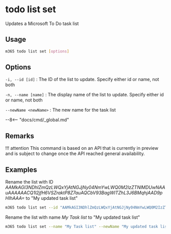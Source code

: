 # todo list set

Updates a Microsoft To Do task list

## Usage

```sh
m365 todo list set [options]
```

## Options

`-i, --id [id]`
: The ID of the list to update. Specify either id or name, not both

`-n, --name [name]`
: The display name of the list to update. Specify either id or name, not both

`--newName <newName>`
: The new name for the task list

--8<-- "docs/cmd/_global.md"

## Remarks

!!! attention
    This command is based on an API that is currently in preview and is subject to change once the API reached general availability.

## Examples

Rename the list with ID _AAMkAGI3NDhlZmQzLWQxYjAtNGJjNy04NmYwLWQ0M2IzZTNlMDUwNAAuAAAAAACQ1l2jfH6VSZraktP8Z7auAQCbV93BagWITZhL3J6BMqhjAAD9pHIhAAA=_ to "My updated task list"

```sh
m365 todo list set --id "AAMkAGI3NDhlZmQzLWQxYjAtNGJjNy04NmYwLWQ0M2IzZTNlMDUwNAAuAAAAAACQ1l2jfH6VSZraktP8Z7auAQCbV93BagWITZhL3J6BMqhjAAD9pHIhAAA=" --newName "My updated task list"
```

Rename the list with name _My Task list_ to "My updated task list"

```sh
m365 todo list set --name "My Task list" --newName "My updated task list"
```
